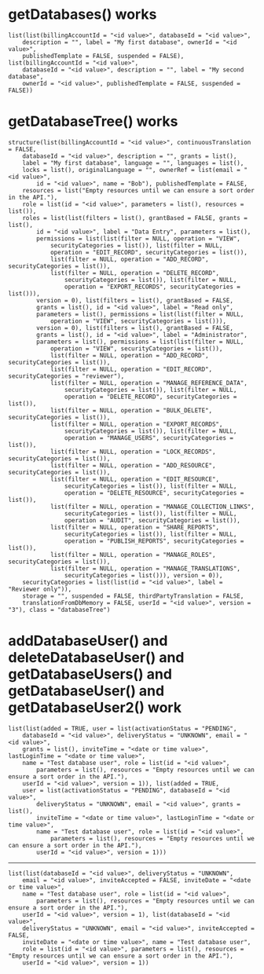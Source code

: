 # getDatabases() works

    list(list(billingAccountId = "<id value>", databaseId = "<id value>", 
        description = "", label = "My first database", ownerId = "<id value>", 
        publishedTemplate = FALSE, suspended = FALSE), list(billingAccountId = "<id value>", 
        databaseId = "<id value>", description = "", label = "My second database", 
        ownerId = "<id value>", publishedTemplate = FALSE, suspended = FALSE))

# getDatabaseTree() works

    structure(list(billingAccountId = "<id value>", continuousTranslation = FALSE, 
        databaseId = "<id value>", description = "", grants = list(), 
        label = "My first database", language = "", languages = list(), 
        locks = list(), originalLanguage = "", ownerRef = list(email = "<id value>", 
            id = "<id value>", name = "Bob"), publishedTemplate = FALSE, 
        resources = list("Empty resources until we can ensure a sort order in the API."), 
        role = list(id = "<id value>", parameters = list(), resources = list()), 
        roles = list(list(filters = list(), grantBased = FALSE, grants = list(), 
            id = "<id value>", label = "Data Entry", parameters = list(), 
            permissions = list(list(filter = NULL, operation = "VIEW", 
                securityCategories = list()), list(filter = NULL, 
                operation = "EDIT_RECORD", securityCategories = list()), 
                list(filter = NULL, operation = "ADD_RECORD", securityCategories = list()), 
                list(filter = NULL, operation = "DELETE_RECORD", 
                    securityCategories = list()), list(filter = NULL, 
                    operation = "EXPORT_RECORDS", securityCategories = list())), 
            version = 0), list(filters = list(), grantBased = FALSE, 
            grants = list(), id = "<id value>", label = "Read only", 
            parameters = list(), permissions = list(list(filter = NULL, 
                operation = "VIEW", securityCategories = list())), 
            version = 0), list(filters = list(), grantBased = FALSE, 
            grants = list(), id = "<id value>", label = "Administrator", 
            parameters = list(), permissions = list(list(filter = NULL, 
                operation = "VIEW", securityCategories = list()), 
                list(filter = NULL, operation = "ADD_RECORD", securityCategories = list()), 
                list(filter = NULL, operation = "EDIT_RECORD", securityCategories = "reviewer"), 
                list(filter = NULL, operation = "MANAGE_REFERENCE_DATA", 
                    securityCategories = list()), list(filter = NULL, 
                    operation = "DELETE_RECORD", securityCategories = list()), 
                list(filter = NULL, operation = "BULK_DELETE", securityCategories = list()), 
                list(filter = NULL, operation = "EXPORT_RECORDS", 
                    securityCategories = list()), list(filter = NULL, 
                    operation = "MANAGE_USERS", securityCategories = list()), 
                list(filter = NULL, operation = "LOCK_RECORDS", securityCategories = list()), 
                list(filter = NULL, operation = "ADD_RESOURCE", securityCategories = list()), 
                list(filter = NULL, operation = "EDIT_RESOURCE", 
                    securityCategories = list()), list(filter = NULL, 
                    operation = "DELETE_RESOURCE", securityCategories = list()), 
                list(filter = NULL, operation = "MANAGE_COLLECTION_LINKS", 
                    securityCategories = list()), list(filter = NULL, 
                    operation = "AUDIT", securityCategories = list()), 
                list(filter = NULL, operation = "SHARE_REPORTS", 
                    securityCategories = list()), list(filter = NULL, 
                    operation = "PUBLISH_REPORTS", securityCategories = list()), 
                list(filter = NULL, operation = "MANAGE_ROLES", securityCategories = list()), 
                list(filter = NULL, operation = "MANAGE_TRANSLATIONS", 
                    securityCategories = list())), version = 0)), 
        securityCategories = list(list(id = "<id value>", label = "Reviewer only")), 
        storage = "", suspended = FALSE, thirdPartyTranslation = FALSE, 
        translationFromDbMemory = FALSE, userId = "<id value>", version = "3"), class = "databaseTree")

# addDatabaseUser() and deleteDatabaseUser() and getDatabaseUsers() and getDatabaseUser() and getDatabaseUser2() work

    list(list(added = TRUE, user = list(activationStatus = "PENDING", 
        databaseId = "<id value>", deliveryStatus = "UNKNOWN", email = "<id value>", 
        grants = list(), inviteTime = "<date or time value>", lastLoginTime = "<date or time value>", 
        name = "Test database user", role = list(id = "<id value>", 
            parameters = list(), resources = "Empty resources until we can ensure a sort order in the API."), 
        userId = "<id value>", version = 1)), list(added = TRUE, 
        user = list(activationStatus = "PENDING", databaseId = "<id value>", 
            deliveryStatus = "UNKNOWN", email = "<id value>", grants = list(), 
            inviteTime = "<date or time value>", lastLoginTime = "<date or time value>", 
            name = "Test database user", role = list(id = "<id value>", 
                parameters = list(), resources = "Empty resources until we can ensure a sort order in the API."), 
            userId = "<id value>", version = 1)))

---

    list(list(databaseId = "<id value>", deliveryStatus = "UNKNOWN", 
        email = "<id value>", inviteAccepted = FALSE, inviteDate = "<date or time value>", 
        name = "Test database user", role = list(id = "<id value>", 
            parameters = list(), resources = "Empty resources until we can ensure a sort order in the API."), 
        userId = "<id value>", version = 1), list(databaseId = "<id value>", 
        deliveryStatus = "UNKNOWN", email = "<id value>", inviteAccepted = FALSE, 
        inviteDate = "<date or time value>", name = "Test database user", 
        role = list(id = "<id value>", parameters = list(), resources = "Empty resources until we can ensure a sort order in the API."), 
        userId = "<id value>", version = 1))

